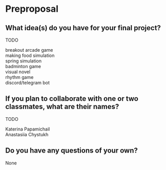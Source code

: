 # Preproposal

## What idea(s) do you have for your final project?

TODO

breakout arcade game<br/>
making food simulation<br/>
spring simulation <br/>
badminton game <br/>
visual novel <br/>
rhythm game <br/>
discord/telegram bot<br/>

## If you plan to collaborate with one or two classmates, what are their names?

TODO

Katerina Papamichail<br/>
Anastasiia Chystukh

## Do you have any questions of your own?

None

